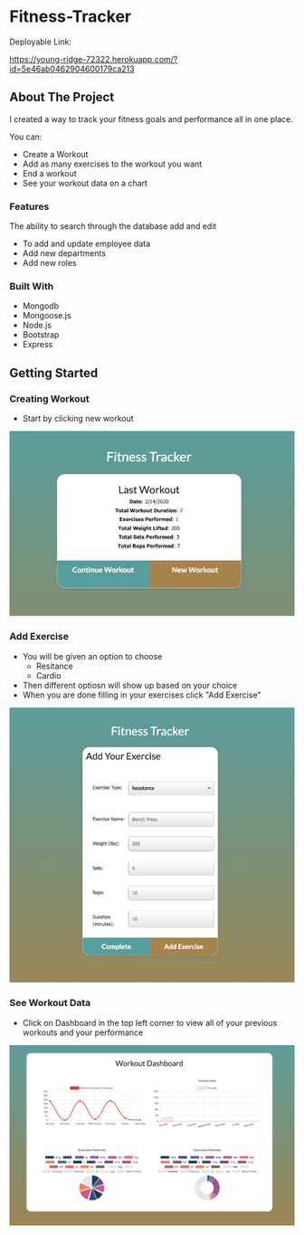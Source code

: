 # Fitness-Tracker

Deployable Link:

https://young-ridge-72322.herokuapp.com/?id=5e46ab0462904600179ca213

## About The Project

I created a way to track your fitness goals and performance all in one place.

You can:

- Create a Workout
- Add as many exercises to the workout you want
- End a workout
- See your workout data on a chart

### Features

The ability to search through the database add and edit

- To add and update employee data
- Add new departments
- Add new roles

### Built With

- Mongodb
- Mongoose.js
- Node.js
- Bootstrap
- Express

<!-- GETTING STARTED -->

## Getting Started

### Creating Workout

- Start by clicking new workout

![](./public/images/Last_Workout.png)

### Add Exercise

- You will be given an option to choose
  - Resitance
  - Cardio
- Then different optiosn will show up based on your choice
- When you are done filling in your exercises click "Add Exercise"

![](./public/images/Add_Exercise.png)

### See Workout Data

- Click on Dashboard in the top left corner to view all of your previous workouts and your performance

![](./public/images/Dashboard.png)

